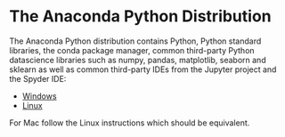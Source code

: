 # The Anaconda Python Distribution

The Anaconda Python distribution contains Python, Python standard libraries, the conda package manager, common third-party Python datascience libraries such as numpy, pandas, matplotlib, seaborn and sklearn as well as common third-party IDEs from the Jupyter project and the Spyder IDE:

* [Windows](./windows/readme.md)
* [Linux](./linux/readme.md)

For Mac follow the Linux instructions which should be equivalent.